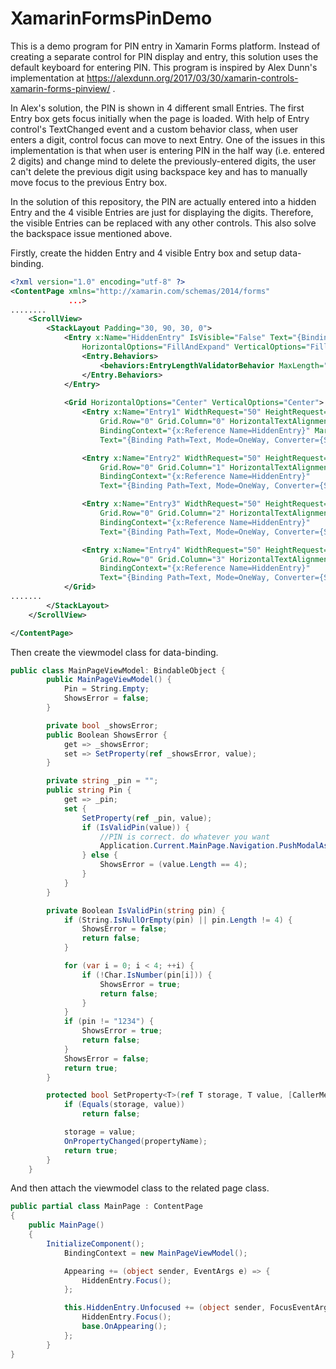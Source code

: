 # XamarinFormsPinDemo

This is a demo program for PIN entry in Xamarin Forms platform. Instead of creating a separate control for PIN display and entry, this solution uses the default keyboard for entering PIN. This program is inspired by Alex Dunn's implementation at https://alexdunn.org/2017/03/30/xamarin-controls-xamarin-forms-pinview/ .

In Alex's solution, the PIN is shown in 4 different small Entries. The first Entry box gets focus initially when the page is loaded. With help of Entry control's TextChanged event and a custom behavior class, when user enters a digit, control focus can move to next Entry. One of the issues in this implementation is that when user is entering PIN in the half way (i.e. entered 2 digits) and change mind to delete the previously-entered digits, the user can't delete the previous digit using backspace key and has to manually move focus to the previous Entry box.

In the solution of this repository, the PIN are actually entered into a hidden Entry and the 4 visible Entries are just for displaying the digits. Therefore, the visible Entries can be replaced with any other controls. This also solve the backspace issue mentioned above.

Firstly, create the hidden Entry and 4 visible Entry box and setup data-binding.

```XML
<?xml version="1.0" encoding="utf-8" ?>
<ContentPage xmlns="http://xamarin.com/schemas/2014/forms"
             ...>   
........
    <ScrollView>
        <StackLayout Padding="30, 90, 30, 0">
            <Entry x:Name="HiddenEntry" IsVisible="False" Text="{Binding Pin}" Keyboard="Numeric" 
                HorizontalOptions="FillAndExpand" VerticalOptions="FillAndExpand">
                <Entry.Behaviors>
                    <behaviors:EntryLengthValidatorBehavior MaxLength="4" />
                </Entry.Behaviors>
            </Entry>
            
            <Grid HorizontalOptions="Center" VerticalOptions="Center">
                <Entry x:Name="Entry1" WidthRequest="50" HeightRequest="50" IsPassword="True" 
                    Grid.Row="0" Grid.Column="0" HorizontalTextAlignment="Center" IsEnabled="False"
                    BindingContext="{x:Reference Name=HiddenEntry}" Margin="0"
                    Text="{Binding Path=Text, Mode=OneWay, Converter={StaticResource PinEntry1Converter}}" />

                <Entry x:Name="Entry2" WidthRequest="50" HeightRequest="50" IsPassword="True"
                    Grid.Row="0" Grid.Column="1" HorizontalTextAlignment="Center"  IsEnabled="False"
                    BindingContext="{x:Reference Name=HiddenEntry}"
                    Text="{Binding Path=Text, Mode=OneWay, Converter={StaticResource PinEntry2Converter}}" />

                <Entry x:Name="Entry3" WidthRequest="50" HeightRequest="50" IsPassword="True" 
                    Grid.Row="0" Grid.Column="2" HorizontalTextAlignment="Center" IsEnabled="False"
                    BindingContext="{x:Reference Name=HiddenEntry}"
                    Text="{Binding Path=Text, Mode=OneWay, Converter={StaticResource PinEntry3Converter}}" />

                <Entry x:Name="Entry4" WidthRequest="50" HeightRequest="50" IsPassword="True" 
                    Grid.Row="0" Grid.Column="3" HorizontalTextAlignment="Center"  IsEnabled="False"
                    BindingContext="{x:Reference Name=HiddenEntry}"
                    Text="{Binding Path=Text, Mode=OneWay, Converter={StaticResource PinEntry4Converter}}" />
            </Grid>
.......
        </StackLayout>
    </ScrollView>

</ContentPage>
```

Then create the viewmodel class for data-binding.
```C#
public class MainPageViewModel: BindableObject {
        public MainPageViewModel() {
            Pin = String.Empty;
            ShowsError = false;
        }

        private bool _showsError;
        public Boolean ShowsError {
            get => _showsError;
            set => SetProperty(ref _showsError, value);
        }

        private string _pin = "";
        public string Pin {
            get => _pin;
            set {                
                SetProperty(ref _pin, value);
                if (IsValidPin(value)) {
                    //PIN is correct. do whatever you want
                    Application.Current.MainPage.Navigation.PushModalAsync(new CorrectPinPage());
                } else {
                    ShowsError = (value.Length == 4);
                }
            }
        }

        private Boolean IsValidPin(string pin) {
            if (String.IsNullOrEmpty(pin) || pin.Length != 4) {
                ShowsError = false;
                return false;
            }

            for (var i = 0; i < 4; ++i) {
                if (!Char.IsNumber(pin[i])) {
                    ShowsError = true;
                    return false;
                }
            }
            if (pin != "1234") {
                ShowsError = true;
                return false;
            }
            ShowsError = false;
            return true;
        }

        protected bool SetProperty<T>(ref T storage, T value, [CallerMemberName] string propertyName = null) {
            if (Equals(storage, value))
                return false;

            storage = value;
            OnPropertyChanged(propertyName);
            return true;
        }
    }
```
    
And then attach the viewmodel class to the related page class.
```C#
public partial class MainPage : ContentPage
{
	public MainPage()
	{
	    InitializeComponent();
            BindingContext = new MainPageViewModel();

            Appearing += (object sender, EventArgs e) => {
                HiddenEntry.Focus();
            };

            this.HiddenEntry.Unfocused += (object sender, FocusEventArgs e) => {
                HiddenEntry.Focus();
                base.OnAppearing();
            };
        }
}
```
